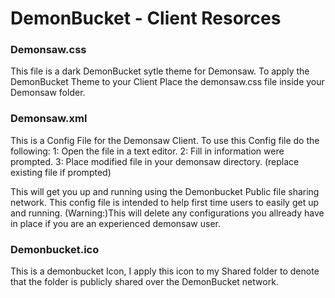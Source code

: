 # DemonBucket - Client Resorces

### Demonsaw.css
This file is a dark DemonBucket sytle theme for Demonsaw.
To apply the DemonBucket Theme to your Client Place the demonsaw.css file inside your Demonsaw folder. 

### Demonsaw.xml
This is a Config File for the Demonsaw Client. 
To use this Config file do the following:
1: Open the file in a text editor.
2: Fill in information were prompted.
3: Place modified file in your demonsaw directory. (replace existing file if prompted)

This will get you up and running using the Demonbucket Public file sharing network. This config file is intended to help first time users to easily get up and running.
(Warning:)This will delete any configurations you allready have in place if you are an experienced demonsaw user.

### Demonbucket.ico
This is a demonbucket Icon, I apply this icon to my Shared folder to denote that the folder is publicly shared over the DemonBucket network. 